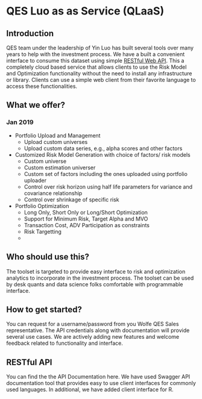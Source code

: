 # QES Luo as as Service (QLaaS)

## Introduction
QES team under the leadership of Yin Luo has built several tools over many years to help with the investment process. We have a built a convenient interface to consume this dataset using simple [RESTful Web API](https://en.wikipedia.org/wiki/Representational_state_transfer). This a completely cloud based service that allows clients to use the Risk Model and Optimization functionality without the need to install any infrastructure or library. Clients can use a simple web client from their favorite language to access these functionalities. 

## What we offer?

### Jan 2019
- Portfolio Upload and Management
  - Upload custom universes
  - Upload custom data series, e.g., alpha scores and other factors
- Customized Risk Model Generation with choice of factors/ risk models
  - Custom universe
  - Custom estimation universer
  - Custom set of factors including the ones uploaded using portfolio uploader
  - Control over risk horizon using half life parameters for variance and covariance relationship
  - Control over shrinkage of specific risk
- Portfolio Optimization
  - Long Only, Short Only or Long/Short Optimization
  - Support for Minimum Risk, Target Alpha and MVO
  - Transaction Cost, ADV Participation as constraints
  - Risk Targetting
  - 
  
## Who should use this?
The toolset is targeted to provide easy interface to risk and optimization analytics to incorporate in the investment process. The toolset can be used by desk quants and data science folks comfortable with programmable interface. 

## How to get started?
You can request for a username/password from you Wolfe QES Sales representative. The API credentials along with documentation will provide several use cases. We are actively adding new features and welcome feedback related to functionality and interface. 

## RESTful API
You can find the the API Documentation here. We have used Swagger API documentation tool that provides easy to use client interfaces for commonly used languages. In additional, we have added client interface for R. 
